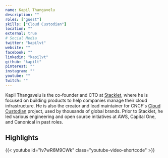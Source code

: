 ```yaml
---
name: Kapil Thangavelu
description: ""
roles: ["guest"]
skills: ["Cloud Custodian"]
location: ""
external: true
# Social Media 
twitter: "kapilvt"
website: ""
facebook: ""
linkedin: "kapilvt"
github: "kapilt"
pinterest: ""
instagram: ""
youtube: ""
twitch: ""
---
```


<!-- markdownlint-disable-next-line MD041-->
Kapil Thangavelu is the co-founder and CTO at [Stacklet](https://stacklet.io/), where he is focused on building products to help companies manage their cloud infrastructure. He is also the creator and lead maintainer for CNCF's [Cloud Custodian](https://cloudcustodian.io/) project, used by thousands of global brands. Prior to Stacklet, he led various engineering and open source initiatives at AWS, Capital One, and Canonical in past roles.

<!--more-->
## Highlights

{{< youtube id="lv7wR6M9CWk" class="youtube-video-shortcode" >}}
